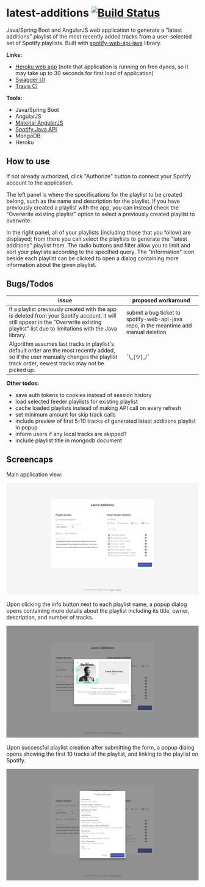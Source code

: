 # latest-additions [![Build Status](https://travis-ci.org/omwan/latest-additions.svg?branch=master)](https://travis-ci.org/omwan/latest-additions)
Java/Spring Boot and AngularJS web application to generate a "latest additions" playlist of the most recently added tracks from a user-selected set of Spotify playlists. Built with [spotify-web-api-java](https://github.com/thelinmichael/spotify-web-api-java) library.

**Links:**

* [Heroku web app](https://nameless-lowlands-57380.herokuapp.com) (note that application is running on free dynos, so it may take up to 30 seconds for first load of application)
* [Swagger UI](https://nameless-lowlands-57380.herokuapp.com/swagger-ui.html)
* [Travis CI](https://travis-ci.org/omwan/latest-addition)

**Tools:**

* Java/Spring Boot
* AngularJS
* [Material AngularJS](https://material.angularjs.org/latest/)
* [Spotify Java API](https://github.com/thelinmichael/spotify-web-api-java)
* MongoDB
* Heroku

## How to use

If not already authorized, click "Authorize" button to connect your Spotify account to the application.

The left panel is where the specifications for the playlist to be created belong, such as the name and description for the playlist. If you have previously created a playlist with the app, you can instead check the "Overwrite existing playlist" option to select a previously created playlist to overwrite.

In the right panel, all of your playlists (including those that you follow) are displayed; from there you can select the playlists to generate the "latest additions" playlist from. The radio buttons and filter allow you to limit and sort your playlists according to the specified query. The "information" icon beside each playlist can be clicked to open a dialog containing more information about the given playlist.

## Bugs/Todos

| issue                                                        | proposed workaround                                          |
| ------------------------------------------------------------ | ------------------------------------------------------------ |
| If a playlist previously created with the app is deleted from your Spotify account, it will still appear in the "Overwrite existing playlist" list due to limitations with the Java library. | submit a bug ticket to spotify-web-api-java repo, in the meantime add manual deletion |
| Algorithm assumes last tracks in playlist's default order are the most recently added, so if the user manually changes the playlist track order, newest tracks may not be picked up. | ¯\\\_(ツ)_/¯                                                 |

**Other todos:**

* save auth tokens to cookies instead of session history
* load selected feeder playlists for existing playlist
* cache loaded playlists instead of making API call on every refresh
* set minimum amount for skip track calls
* include preview of first 5-10 tracks of generated latest additions playlist in popup 
* inform users if any local tracks are skipped?
* include playlist title in mongodb document

## Screencaps

Main application view:

![app main view](screencaps/app_main_view.png)

Upon clicking the info button next to each playlist name, a popup dialog opens containing more details about the playlist including its title, owner, description, and number of tracks.

![playlist details dialog](screencaps/playlist_details_dialog.png)

Upon successful playlist creation after submitting the form, a popup dialog opens showing the first 10 tracks of the playlist, and linking to the playlist on Spotify.

![tracklist preview dialog](screencaps/tracklist_preview_dialog.png)
